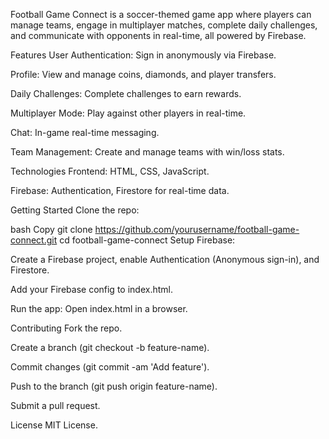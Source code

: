 Football Game Connect is a soccer-themed game app where players can manage teams, engage in multiplayer matches, complete daily challenges, and communicate with opponents in real-time, all powered by Firebase.

Features
User Authentication: Sign in anonymously via Firebase.

Profile: View and manage coins, diamonds, and player transfers.

Daily Challenges: Complete challenges to earn rewards.

Multiplayer Mode: Play against other players in real-time.

Chat: In-game real-time messaging.

Team Management: Create and manage teams with win/loss stats.

Technologies
Frontend: HTML, CSS, JavaScript.

Firebase: Authentication, Firestore for real-time data.

Getting Started
Clone the repo:

bash
Copy
git clone https://github.com/yourusername/football-game-connect.git
cd football-game-connect
Setup Firebase:

Create a Firebase project, enable Authentication (Anonymous sign-in), and Firestore.

Add your Firebase config to index.html.

Run the app: Open index.html in a browser.

Contributing
Fork the repo.

Create a branch (git checkout -b feature-name).

Commit changes (git commit -am 'Add feature').

Push to the branch (git push origin feature-name).

Submit a pull request.

License
MIT License.



